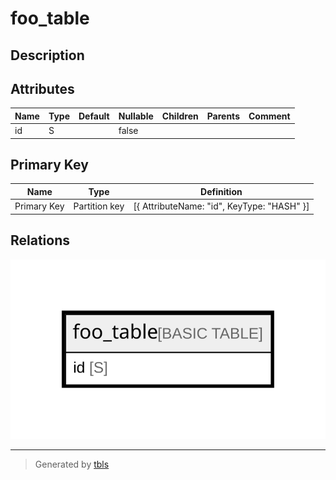 # foo_table

## Description

## Attributes

| Name | Type | Default | Nullable | Children | Parents | Comment |
| ---- | ---- | ------- | -------- | -------- | ------- | ------- |
| id | S |  | false |  |  |  |

## Primary Key

| Name | Type | Definition |
| ---- | ---- | ---------- |
| Primary Key | Partition key | [{ AttributeName: "id", KeyType: "HASH" }] |

## Relations

![er](foo_table.svg)

---

> Generated by [tbls](https://github.com/k1LoW/tbls)
